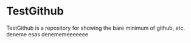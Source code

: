 # TestGithub
TestGithub is a repository for showing the bare minimum of github, etc.
deneme
esas denememeeeeeee
